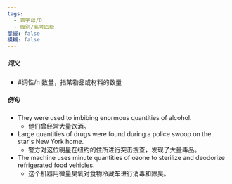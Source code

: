 ```yaml
---
tags:
  - 首字母/Q
  - 级别/高考四级
掌握: false
模糊: false
---
```

##### 词义
- #词性/n  数量，指某物品或材料的数量
##### 例句
- They were used to imbibing enormous quantities of alcohol.
	- 他们曾经常大量饮酒。
- Large quantities of drugs were found during a police swoop on the star's New York home.
	- 警方对这位明星在纽约的住所进行突击搜查，发现了大量毒品。
- The machine uses minute quantities of ozone to sterilize and deodorize refrigerated food vehicles.
	- 这个机器用微量臭氧对食物冷藏车进行消毒和除臭。
